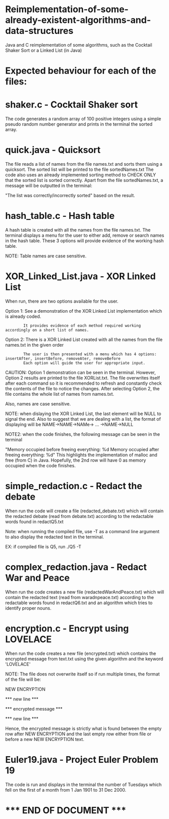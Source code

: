 # Reimplementation-of-some-already-existent-algorithms-and-data-structures
Java and C reimplementation of some algorithms, such as the Cocktail Shaker Sort or a Linked List (in Java)

# Expected behaviour for each of the files:

# shaker.c - Cocktail Shaker sort
The code generates a random array of 100 positive integers using a simple pseudo random number generator
and prints in the terminal the sorted array.

# quick.java - Quicksort 
The file reads a list of names from the file names.txt and sorts them using a quicksort.
The sorted list will be printed to the file sortedNames.txt
The code also uses an already implemented sorting method to CHECK ONLY that the sorted
list is sorted correctly. Apart from the file sortedNames.txt, a message will be outputted in the terminal:

"The list was correctly/incorrectly sorted" based on the result.

# hash_table.c - Hash table
A hash table is created with all the names from the file names.txt. The terminal displays 
a menu for the user to either add, remove or search names in the hash table. These 3 options
will provide evidence of the working hash table.

NOTE: Table names are case sensitive.

# XOR_Linked_List.java - XOR Linked List
When run, there are two options available for the user.

Option 1: See a demonstration of the XOR Linked List implementation which is already coded.

            It provides evidence of each method required working accordingly on a short list of names.
            
Option 2: There is a XOR Linked List created with all the names from the file names.txt in the given order

            The user is then presented with a menu which has 4 options: insertAfter, insertBefore, removeAter, removeBefore
            Each option will guide the user for appropriate input.
            
CAUTION: Option 1 demonstration can be seen in the terminal. However, Option 2 results are printed to the file XORList.txt. The file
overwrites itself after each command so it is recommended to refresh and constantly check the contents of the file to notice the changes.
After selecting Option 2, the file contains the whole list of names from names.txt.

Also, names are case sensitive.

NOTE: when dislaying the XOR Linked List, the last element will be NULL to signal the end. Also to suggest that we are dealing with a list,
the format of displaying will be NAME->NAME->NAMe-> ... ->NAME->NULL

NOTE2: when the code finishes, the following message can be seen in the terminal

"Memory occupied before freeing everything: %d
 Memory occupied after freeing everything: %d"
This highlights the implementation of malloc and free (from C) in Java. Hopefully, the 2nd row will have 0 as memory occupied when the code finishes.

# simple_redaction.c - Redact the debate
When run the code will create a file (redacted_debate.txt) which will contain the redacted debate (read from debate.txt) according to the redactable words found in redactQ5.txt

Note: when running the compiled file, use -T as a command line argument to also display the redacted text in the terminal.

EX: if compiled file is Q5, run ./Q5 -T

# complex_redaction.java - Redact War and Peace
When run the code creates a new file (redactedWarAndPeace.txt) which will contain the redacted text (read from waradnpeace.txt) according to the redactable words found in redactQ6.txt and an algorithm which tries to identify proper nouns.

# encryption.c - Encrypt using LOVELACE
When run the code creates a new file (encrypted.txt) which contains the encrypted message from text.txt using the given algorithm and the keyword 'LOVELACE'

NOTE: The file does not overwrite itself so if run multiple times, the format of the file will be:

NEW ENCRYPTION

*** new line ***

*** encrypted message ***

*** new line ***

Hence, the encrypted message is strictly what is found between the empty row after NEW ENCRYPTION and the last empty row either from file or before a new NEW ENCRYPTION text.

# Euler19.java - Project Euler Problem 19
The code is run and displays in the terminal the number of Tuesdays which fell on the first of a month from 1 Jan 1901 to 31 Dec 2000.

# *** END OF DOCUMENT ***
